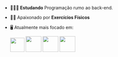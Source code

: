 - 👨🏻‍💻 **Estudando** Programação rumo ao back-end.
- 🧗🏼 Apaixonado por **Exercícios Físicos**
- 🖥️ Atualmente mais focado em:

  <img width='45' height='45' src="https://cdn.jsdelivr.net/gh/devicons/devicon/icons/python/python-original.svg" />
  
  <img width='50' height='50' src="https://cdn.jsdelivr.net/gh/devicons/devicon/icons/django/django-plain.svg" />
  
  <img width='50' height='50' src="https://cdn.jsdelivr.net/gh/devicons/devicon/icons/html5/html5-original.svg" />
  
  <img width='50' height='50' src="https://cdn.jsdelivr.net/gh/devicons/devicon/icons/css3/css3-original.svg" />
